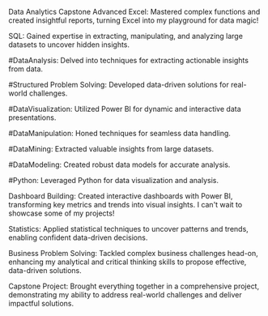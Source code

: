Data Analytics Capstone
Advanced Excel: Mastered complex functions and created insightful reports, turning Excel into my playground for data magic!

SQL: Gained expertise in extracting, manipulating, and analyzing large datasets to uncover hidden insights.

#DataAnalysis: Delved into techniques for extracting actionable insights from data.

#Structured Problem Solving: Developed data-driven solutions for real-world challenges.
 
#DataVisualization: Utilized Power BI for dynamic and interactive data presentations.

#DataManipulation: Honed techniques for seamless data handling.
 
#DataMining: Extracted valuable insights from large datasets.
 
#DataModeling: Created robust data models for accurate analysis.
 
#Python: Leveraged Python for data visualization and analysis.
 
Dashboard Building: Created interactive dashboards with Power BI, transforming key metrics and trends into visual insights. I can't wait to showcase some of my projects!
 
Statistics: Applied statistical techniques to uncover patterns and trends, enabling confident data-driven decisions.
 
Business Problem Solving: Tackled complex business challenges head-on, enhancing my analytical and critical thinking skills to propose effective, data-driven solutions.
 
Capstone Project: Brought everything together in a comprehensive project, demonstrating my ability to address real-world challenges and deliver impactful solutions.
